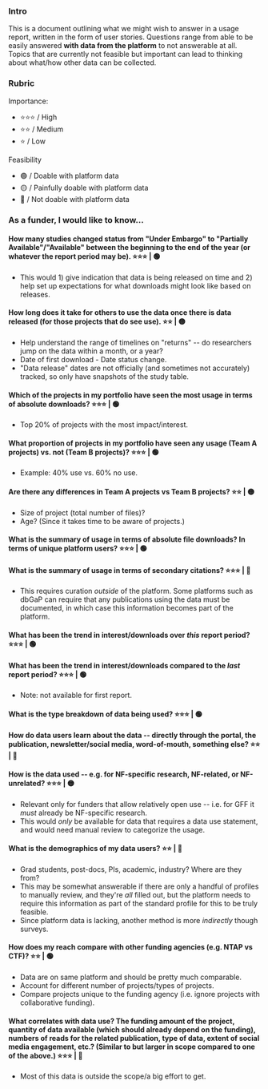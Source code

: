 ### Intro

This is a document outlining what we might wish to answer in a usage report, written in the form of user stories.
Questions range from able to be easily answered **with data from the platform** to not answerable at all.
Topics that are currently not feasible but important can lead to thinking about what/how other data can be collected.

### Rubric
Importance:
- ⭐⭐⭐ / High 
- ⭐⭐ / Medium
- ⭐ / Low

Feasibility
- 🟢 / Doable with platform data
- 🟡 / Painfully doable with platform data
- 🔴 / Not doable with platform data


### As a funder, I would like to know...

#### How many studies changed status from "Under Embargo" to "Partially Available"/"Available" between the beginning to the end of the year (or whatever the report period may be). ⭐⭐⭐ | 🟢 
- This would 1) give indication that data is being released on time and 2) help set up expectations for what downloads might look like based on releases.

#### How long does it take for others to use the data once there is data released (for those projects that do see use). ⭐⭐ | 🟡  
- Help understand the range of timelines on "returns" -- do researchers jump on the data within a month, or a year? 
- Date of first download - Date status change.
- "Data release" dates are not officially (and sometimes not accurately) tracked, so only have snapshots of the study table. 

#### Which of the projects in my portfolio have seen the most usage in terms of absolute downloads? ⭐⭐⭐ | 🟢 
- Top 20% of projects with the most impact/interest.

#### What proportion of projects in my portfolio have seen any usage (Team A projects) vs. not (Team B projects)? ⭐⭐⭐ | 🟢 
- Example: 40% use vs. 60% no use.

#### Are there any differences in Team A projects vs Team B projects? ⭐⭐ | 🟡 
- Size of project (total number of files)?
- Age? (Since it takes time to be aware of projects.)

#### What is the summary of usage in terms of absolute file downloads? In terms of unique platform users? ⭐⭐⭐ | 🟢

#### What is the summary of usage in terms of secondary citations? ⭐⭐⭐ | 🔴 
- This requires curation *outside* of the platform. Some platforms such as dbGaP can require that any publications using the data must be documented, in which case this information becomes part of the platform.

#### What has been the trend in interest/downloads over *this* report period? ⭐⭐⭐ | 🟢

#### What has been the trend in interest/downloads compared to the *last* report period? ⭐⭐⭐ | 🟢
- Note: not available for first report.

#### What is the type breakdown of data being used? ⭐⭐⭐ | 🟢

#### How do data users learn about the data -- directly through the portal, the publication, newsletter/social media, word-of-mouth, something else? ⭐⭐ | 🔴 

#### How is the data used -- e.g. for NF-specific research, NF-related, or NF-unrelated? ⭐⭐⭐ | 🟡
- Relevant only for funders that allow relatively open use -- i.e. for GFF it *must* already be NF-specific research.
- This would *only* be available for data that requires a data use statement, and would need manual review to categorize the usage.

#### What is the demographics of my data users? ⭐⭐ | 🔴
- Grad students, post-docs, PIs, academic, industry? Where are they from?
- This may be somewhat answerable if there are only a handful of profiles to manually review, and they're *all* filled out, but the platform needs to require this information as part of the standard profile for this to be truly feasible.
- Since platform data is lacking, another method is more _indirectly_ though surveys. 

#### How does my reach compare with other funding agencies (e.g. NTAP  vs CTF)? ⭐⭐ | 🟢
- Data are on same platform and should be pretty much comparable.
- Account for different number of projects/types of projects. 
- Compare projects unique to the funding agency (i.e. ignore projects with collaborative funding).

#### What correlates with data use? The funding amount of the project, quantity of data available (which should already depend on the funding), numbers of reads for the related publication, type of data, extent of social media engagement, etc.? (Similar to but larger in scope compared to one of the above.) ⭐⭐⭐ | 🔴
- Most of this data is outside the scope/a big effort to get.



